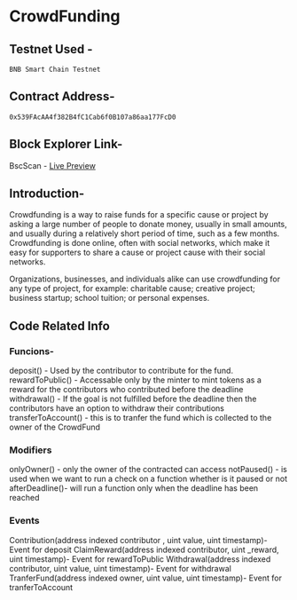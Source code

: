 # CrowdFunding

## Testnet Used -
~~~
BNB Smart Chain Testnet
~~~
## Contract Address-
~~~
0x539FAcAA4f382B4fC1Cab6f0B107a86aa177FcD0
~~~
## Block Explorer Link-
BscScan - [Live Preview](https://testnet.bscscan.com/tx/0x3417423ae0ff9d9398cbc3b5efdf3b5e21253aa7dd011b4c2b7b9356754ba6ad)

## Introduction-
Crowdfunding is a way to raise funds for a specific cause or project by asking a large number of people to donate money, usually in small amounts, and usually during a relatively short period of time, such as a few months. Crowdfunding is done online, often with social networks, which make it easy for supporters to share a cause or project cause with their social networks.

Organizations, businesses, and individuals alike can use crowdfunding for any type of project, for example: charitable cause; creative project; business startup; school tuition; or personal expenses.

## Code Related Info

### Funcions-

deposit() - Used by the contributor to contribute for the fund.
rewardToPublic() - Accessable only by the minter to mint tokens as a reward for the contributors who contributed before the deadline
withdrawal() - If the goal is not fulfilled before the deadline then the contributors have an option to withdraw their contributions
transferToAccount() - this is to tranfer the fund which is collected to the owner of the CrowdFund

### Modifiers

onlyOwner() - only the owner of the contracted can access
notPaused() - is used when we want to run a check on a function whether is it paused or not
afterDeadline()- will run a function only when the deadline has been reached

### Events

Contribution(address indexed contributor , uint value, uint timestamp)- Event for deposit
ClaimReward(address indexed contributor, uint _reward, uint timestamp)- Event for rewardToPublic
Withdrawal(address indexed contributor, uint value, uint timestamp)- Event for withdrawal
TranferFund(address indexed owner, uint value, uint timestamp)- Event for tranferToAccount
